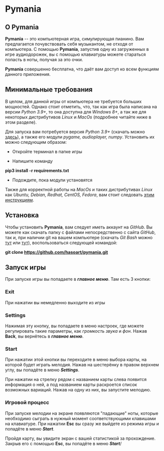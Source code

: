# **Pymania**

## О **Pymania**

**Pymania** -- это компьютерная игра, симулирующая пианино. Вам предлагается почувствовать себя музыкантом, 
не отходя от компьютера. С помощью **Pymania**, запустив одну из загруженных в игре аудиодорожек, 
вы с помощью клавиатуры можете стараться попасть в ноты, получая за это очки.

**Pymania** совершенно бесплатна, что даёт вам доступ ко всем функциям данного приложения.

## Минимальные требования

В целом, для данной игры от компьютера не требуется больших мощностей. Однако стоит отметить, 
что, так как игра была написана на версии *Python 3.9+*, то она доступна для *Windows 8+*, 
а так же для некоторых дистрибутивов *Linux* и *MacOs* (подробнее читайте ниже в этом разделе).

Для запуска вам потребуется версия *Python 3.9+* (скачать можно [здесь](https://www.python.org/downloads/)), 
а также его модули *pygame, audioplayer, numpy*. Установить их можно следующим образом:

* Откройте терминал в папке игры

* Напишите команду 

****pip3 install -r requirements.txt****

* Подождите, пока модули установятся

Также для корректной работы на *MacOs* и таких дистрибутивах *Linux* как *Ubuntu, Debian, Redhat, CentOS, Fedora*, 
вам стоит следовать [этим инструкциям](https://www.pypi.org/project/audioplayer).

## Установка

Чтобы установить **Pymania**, вам следует иметь аккаунт на *GitHub*. Вы можете как скачать папку с файлами непосредственно с сайта *GitHub*, так и, при наличии git на вашем компьютере 
(скачать *Git Bash* можно [тут](https://git-scm.com/downloads) или [тут](https://gitforwindows.org/)), воспользоваться следующей командой: 

**git clone https://github.com/hasoart/pymania.git**   

## Запуск игры

При запуске игры вы попадаете в ***главное меню***. Там есть 3 кнопки:

### Exit

При нажатии вы немедленно выходите из игры

### Settings

Нажимая эту кнопку, вы попадаете в меню настроек, где можете регулировать такие параметры, как *громкость звука* и *фон*. Нажав **Back**, вы вернётесь в ***главное меню***.

### Start

При нажатии этой кнопки вы переходите в меню выбора карты, на которой будет играть мелодия. Нажав на шестерёнку в правом верхнем углу, вы попадёте в меню ***Settings***. 

При нажатии на стрелку рядом с названием карты слева появится информация о ней, а под названием карты раскроется список возможных вариаций. Нажав на одну из них, вы запустите мелодию.

### Игровой процесс

При запуске мелодии на экране появляются "падающие" ноты, которые необходимо сыграть в нужный момент соответствующими клавишами на клавиатуре. При нажатии **Esc** вы сразу же выйдете из режима игры и попадёте в меню ***Start***.

Пройдя карту, вы увидите экран с вашей статистикой за прохождение. Закрыв его с помощью **Esc**, вы попадёте в меню ***Start***/